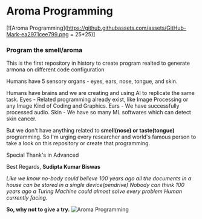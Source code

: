 # Aroma Programming

[![Aroma Programming](https://github.githubassets.com/assets/GitHub-Mark-ea2971cee799.png = 25*25)]

### Program the smell/aroma
This is the first repository in history to create program realted to generate armona on different code configuration

Humans have 5 sensory organs - eyes, ears, nose, tongue, and skin.

Humans have brains and we are creating and using AI to replicate the same task.
Eyes - Related programming already exist, like Image Processing or any Image Kind of Coding and Graphics.
Ears - We have successfully processed audio.
Skin - We have so many ML softwares which can detect skin cancer.

But we don't have anything related to **smell(nose) or taste(tongue)** programming.
So I'm urging every researcher and world's famous person to take a look on this repository or create that programming.

Special Thank's in Advanced

Best Regards,
**Sudipta Kumar Biswas**

*Like we know no-body could believe 100 years ago all the documents in a house can be stored in a single device(pendrive)*
*Nobody can think 100 years ago a Turing Machine could almost solve every problem Human currently facing.*

**So, why not to give a try.**
![Aroma Programming](https://www.google.com/url?sa=i&url=https%3A%2F%2Funsplash.com%2Fs%2Fphotos%2Fsmell&psig=AOvVaw0FgJpDVDKCwjihQtQhHth-&ust=1702693380995000&source=images&cd=vfe&ved=0CBIQjRxqFwoTCODOt6OxkIMDFQAAAAAdAAAAABAE)
